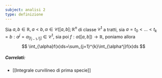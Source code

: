 ```yaml
---
subject: analisi 2
type: definizione
---
```

Sia $a,b\in\mathbb{R},a<b,\alpha\in\mathcal{C}([a,b];\mathbb{R}^n$ di classe $\mathcal{C}^1$ a tratti, sia $a=t_0<\dots<t_k=b:\alpha^j=\alpha_{[t_{j-1},t_j]}\in\mathcal{C}^1$, sia poi $f:\alpha([a,b])\to\mathbb{R}$, poniamo allora
$$
\int_{\alpha}f(x)ds=\sum_{j=1}^{k}\int_{\alpha^j}f(x)ds
$$

##### Correlati:
* [[Integrale curvilineo di prima specie]]